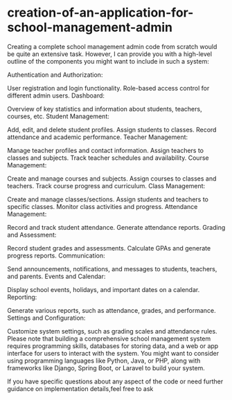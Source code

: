 # creation-of-an-application-for-school-management-admin
Creating a complete school management admin code from scratch would be quite an extensive task. However, I can provide you with a high-level outline of the components you might want to include in such a system:

Authentication and Authorization:

User registration and login functionality.
Role-based access control for different admin users.
Dashboard:

Overview of key statistics and information about students, teachers, courses, etc.
Student Management:

Add, edit, and delete student profiles.
Assign students to classes.
Record attendance and academic performance.
Teacher Management:

Manage teacher profiles and contact information.
Assign teachers to classes and subjects.
Track teacher schedules and availability.
Course Management:

Create and manage courses and subjects.
Assign courses to classes and teachers.
Track course progress and curriculum.
Class Management:

Create and manage classes/sections.
Assign students and teachers to specific classes.
Monitor class activities and progress.
Attendance Management:

Record and track student attendance.
Generate attendance reports.
Grading and Assessment:

Record student grades and assessments.
Calculate GPAs and generate progress reports.
Communication:

Send announcements, notifications, and messages to students, teachers, and parents.
Events and Calendar:

Display school events, holidays, and important dates on a calendar.
Reporting:

Generate various reports, such as attendance, grades, and performance.
Settings and Configuration:

Customize system settings, such as grading scales and attendance rules.
Please note that building a comprehensive school management system requires programming skills, databases for storing data, and a web or app interface for users to interact with the system. You might want to consider using programming languages like Python, Java, or PHP, along with frameworks like Django, Spring Boot, or Laravel to build your system.

If you have specific questions about any aspect of the code or need further guidance on implementation details,feel free to ask
